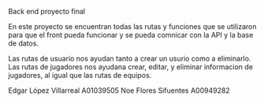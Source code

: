 Back end proyecto final

En este proyecto se encuentran todas las rutas y funciones que se utilizaron para que el front pueda funcionar y se pueda comnicar 
con la API y la base de datos.

Las rutas de usuario nos ayudan tanto a crear un usurio como a eliminarlo.
Las rutas de jugadores nos ayudana  crear, editar, y eliminar informacion de jugadores, al igual que las rutas de equipos.

Edgar López Villarreal A01039505
Noe Flores Sifuentes A00949282
